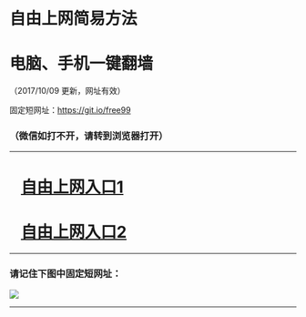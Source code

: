 ﻿# 自由上网简易方法

# 电脑、手机一键翻墙

（2017/10/09 更新，网址有效）

固定短网址：https://git.io/free99

### （微信如打不开，请转到浏览器打开）


***





# &nbsp;&nbsp; <a href="http://ft2531712220.fwq-tz-1001.info/fwqtz01.html?t=10090015238 " target="_blank">自由上网入口1</a>
# &nbsp;&nbsp; <a href="http://ft2739112743.fwq-tz-1002.info/fwqtz02.html?t=10090015342 " target="_blank">自由上网入口2</a>
***

### 请记住下图中固定短网址：

<img src="https://s3-us-west-2.amazonaws.com/fwq-1001/yjfq-20170905okok.png" /> 


***

